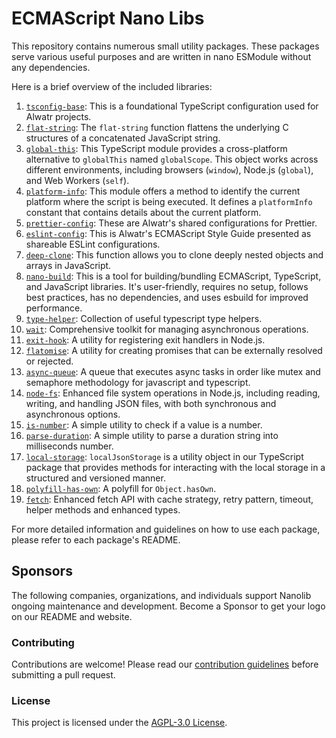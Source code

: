 # ECMAScript Nano Libs

This repository contains numerous small utility packages. These packages serve various useful purposes and are written in nano ESModule without any dependencies.

Here is a brief overview of the included libraries:

1. [`tsconfig-base`](./packages/tsconfig-base#readme): This is a foundational TypeScript configuration used for Alwatr projects.
2. [`flat-string`](./packages/flat-string#readme): The `flat-string` function flattens the underlying C structures of a concatenated JavaScript string.
3. [`global-this`](./packages/global-this#readme): This TypeScript module provides a cross-platform alternative to `globalThis` named `globalScope`. This object works across different environments, including browsers (`window`), Node.js (`global`), and Web Workers (`self`).
4. [`platform-info`](./packages/platform-info#readme): This module offers a method to identify the current platform where the script is being executed. It defines a `platformInfo` constant that contains details about the current platform.
5. [`prettier-config`](./packages/prettier-config#readme): These are Alwatr's shared configurations for Prettier.
6. [`eslint-config`](./packages/eslint-config#readme): This is Alwatr's ECMAScript Style Guide presented as shareable ESLint configurations.
7. [`deep-clone`](./packages/deep-clone#readme): This function allows you to clone deeply nested objects and arrays in JavaScript.
8. [`nano-build`](./packages/nano-build#readme): This is a tool for building/bundling ECMAScript, TypeScript, and JavaScript libraries. It's user-friendly, requires no setup, follows best practices, has no dependencies, and uses esbuild for improved performance.
9. [`type-helper`](./packages/type-helper#readme): Collection of useful typescript type helpers.
10. [`wait`](./packages/wait#readme): Comprehensive toolkit for managing asynchronous operations.
11. [`exit-hook`](./packages/exit-hook#readme): A utility for registering exit handlers in Node.js.
12. [`flatomise`](./packages/flatomise#readme): A utility for creating promises that can be externally resolved or rejected.
13. [`async-queue`](./packages/async-queue#readme): A queue that executes async tasks in order like mutex and semaphore methodology for javascript and typescript.
14. [`node-fs`](./packages/node-fs#readme): Enhanced file system operations in Node.js, including reading, writing, and handling JSON files, with both synchronous and asynchronous options.
15. [`is-number`](./packages/is-number#readme): A simple utility to check if a value is a number.
16. [`parse-duration`](./packages/parse-duration#readme): A simple utility to parse a duration string into milliseconds number.
17. [`local-storage`](./packages/local-storage#readme): `localJsonStorage` is a utility object in our TypeScript package that provides methods for interacting with the local storage in a structured and versioned manner.
18. [`polyfill-has-own`](./packages/polyfill-has-own#readme): A polyfill for `Object.hasOwn`.
19. [`fetch`](./packages/fetch/README.md): Enhanced fetch API with cache strategy, retry pattern, timeout, helper methods and enhanced types.

For more detailed information and guidelines on how to use each package, please refer to each package's README.

## Sponsors

The following companies, organizations, and individuals support Nanolib ongoing maintenance and development. Become a Sponsor to get your logo on our README and website.

### Contributing

Contributions are welcome! Please read our [contribution guidelines](https://github.com/Alwatr/.github/blob/next/CONTRIBUTING.md) before submitting a pull request.

### License

This project is licensed under the [AGPL-3.0 License](LICENSE).
